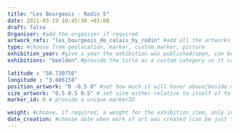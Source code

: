 ```yaml
---
title: "Les Bourgeois - Rodin 5"
date: 2021-03-19 10:45:38 +01:00
draft: false
Organiser: #add the organiser if required
artwork_refs: "les_bourgeois_de_calais_by_rodin" #add all the artworks using their unique ID Name
type: #choose from geolocation, marker, custom_marker, picture
exhibition_year: #give a year the exhibition was published/open, can be different of creation date of this item
exhibitions: "beelden" #provide the title as a custom category so it creates a page for the exhibition

latitude : "50.730756"
longitude : "3.806158"
position_artwork: "0 -0.5 0" #set how much it will hover above/beside marker/geolocation. Use "0 0 0" for 3 axes
size_artwork: "0.5 0.5 0.5" # set size either relative to itself of to markers
marker_id: 6 # provide a unique markerID

weight: #choose, if required, a weight for the exhibition_item, only integers
date_creation: #choose date when work of art was created (can be just the year if needed)
---
```


